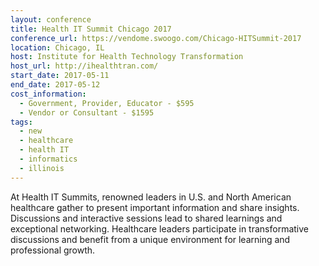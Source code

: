 ```yaml
---
layout: conference
title: Health IT Summit Chicago 2017
conference_url: https://vendome.swoogo.com/Chicago-HITSummit-2017
location: Chicago, IL
host: Institute for Health Technology Transformation
host_url: http://ihealthtran.com/
start_date: 2017-05-11
end_date: 2017-05-12
cost_information:
  - Government, Provider, Educator - $595
  - Vendor or Consultant - $1595
tags:
  - new
  - healthcare
  - health IT
  - informatics
  - illinois
---
```


At Health IT Summits, renowned leaders in U.S. and North American healthcare gather to present important information and share insights. Discussions and interactive sessions lead to shared learnings and exceptional networking. Healthcare leaders participate in transformative discussions and benefit from a unique environment for learning and professional growth.
